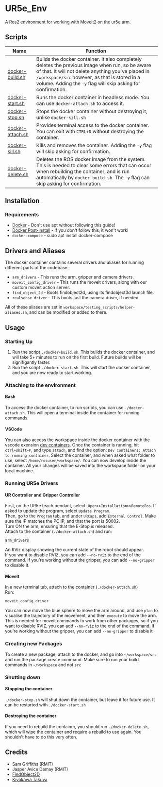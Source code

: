 # UR5e_Env

A Ros2 environment for working with Moveit2 on the ur5e arm.

## Scripts

|Name|Function|
|-|-|
|[docker-build.sh](https://github.com/Kibibibit/UR5e_Env/blob/main/docker-build.sh)| Builds the docker container. It also completely deletes the previous image when run, so be aware of that. It will not delete anything you've placed in `/workspace/src` however, as that is stored in a volume. Adding the `-y` flag will skip asking for confirmation.|
|[docker-start.sh](https://github.com/Kibibibit/UR5e_Env/blob/main/docker-start.sh)| Runs the docker container in headless mode. You can use `docker-attach.sh` to access it. |
|[docker-stop.sh](https://github.com/Kibibibit/UR5e_Env/blob/main/docker-stop.sh)| Stops the docker container without destroying it, unlike `docker-kill.sh` |
|[docker-attach.sh](https://github.com/Kibibibit/UR5e_Env/blob/main/docker-attach.sh)| Provides terminal access to the docker container. You can exit with `CTRL+D` without destroying the container. |
|[docker-kill.sh](https://github.com/Kibibibit/UR5e_Env/blob/main/docker-kill.sh)| Kills and removes the container. Adding the `-y` flag will skip asking for confirmation.|
|[docker-delete.sh](https://github.com/Kibibibit/UR5e_Env/blob/main/docker-delete.sh)| Deletes the ROS docker image from the system. This is needed to clear some errors that can occur when rebuilding the container, and is run automatically by `docker-build.sh`. The `-y` flag can skip asking for confirmation.|

## Installation
### Requirements
- [Docker](https://docs.docker.com/engine/install/ubuntu/) - Don't use apt without following this guide!
- [Docker Post-install](https://docs.docker.com/engine/install/linux-postinstall/) - If you don't follow this, it won't work!
- `docker-compose` - sudo apt install docker-compose



## Drivers and Aliases
The docker container contains several drivers and aliases for running different parts of the codebase.
- `arm_drivers` - This runs the arm, gripper and camera drivers.
- `moveit_config_driver` - This runs the moveit drivers, along with our custom moveit action server.
- `find_object_2d` - Boots findobject2d, using its findobject3d launch file.
- `realsense_driver` - This boots just the camera driver, if needed.

All of these aliases are set in `workspace/testing_scripts/helper-aliases.sh`, and can be modified or added to there.

## Usage

### Starting Up
1. Run the script `./docker-build.sh`. This builds the docker container, and will take 5+ minutes to run on the first build. Future builds will be signifigantly faster.
2. Run the script `./docker-start.sh`. This will start the docker container, and you are now ready to start working.

### Attaching to the environment
#### Bash
To access the docker container, to run scripts, you can use `./docker-attach.sh`. This will open a terminal inside the container for running commands.
#### VSCode
You can also access the workspace inside the docker container with the vscode exension [dev containers](https://marketplace.visualstudio.com/items?itemName=ms-vscode-remote.remote-containers). Once the container is running, hit `ctrl+shift+P`, and type `attach`, and find the option: `Dev Containers: Attach to running container`. Select the container, and when asked what folder to use, select `/home/rosuser/workspace/`. You can now develop inside the container. All your changes will be saved into the workspace folder on your local machine.

### Running UR5e Drivers
#### UR Controller and Gripper Controller
First, on the UR5e teach pendant, select: `Open>>Installation>>RemoteRos`. If asked to update the program, select `Update Program`.<br/>
Then, go to the `Program` tab, and under `URCaps`, add `External Control`. Make sure the IP matches the PC IP, and that the port is 50002.<br/>
Turn ON the arm, ensuring that the E-Stop is released.<br/>
Attach to the container (`./docker-attach.sh`) and run:
```sh
arm_drivers
```
An RViz display showing the current state of the robot should appear.<br/>
If you want to disable RVIZ, you can add `--no-rviz` to the end of the command. If you're working without the gripper, you can add `--no-gripper` to disable it.<br/> 
#### MoveIt
In a new terminal tab, attach to the container (`./docker-attach.sh`) <br/>
Run:
```sh
moveit_config_driver
```
You can now move the blue sphere to move the arm around, and use `plan` to visualise the trajectory of the movement, and then `execute` to move the arm. <br/>
This is needed for moveit commands to work from other packages, so if you want to disable RVIZ, you can add `--no-rviz` to the end of the command. If you're working without the gripper, you can add `--no-gripper` to disable it <br/>

### Creating new Packages
To create a new package, attach to the docker, and go into `~/workspace/src` and run the package create command. Make sure to run your build commands in `~/workspace` and not `src`

### Shutting down
#### Stopping the container
`./docker-stop.sh` will shut down the container, but leave it for future use. It can be restarted with `./docker-start.sh`
#### Destroying the container
If you need to rebuild the container, you should run `./docker-delete.sh`, which will wipe the container and require a rebuild to use again. You shouldn't have to do this very often.


## Credits
- Sam Griffiths (RMIT)
- Jasper Avice Demay (RMIT)
- [FindObject2D](https://github.com/introlab/find-object)
- [Kiyokawa Takuya](https://github.com/takuya-ki/onrobot-rg)
